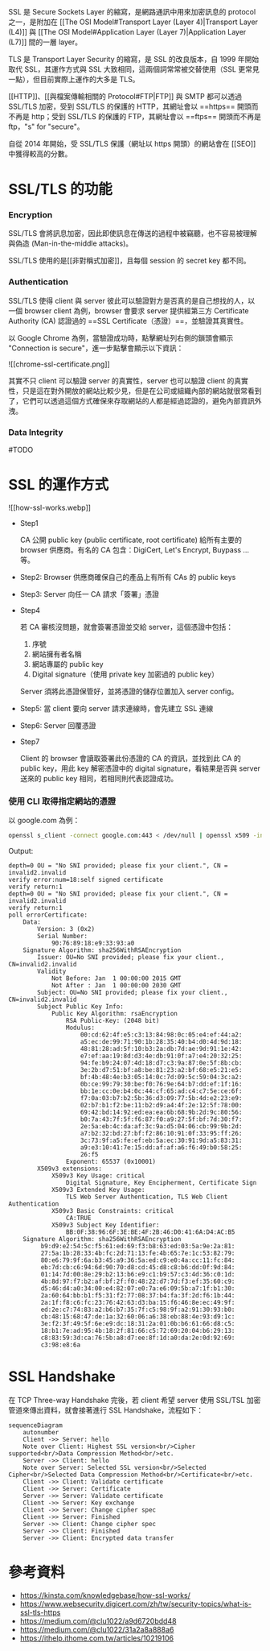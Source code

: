 SSL 是 Secure Sockets Layer 的縮寫，是網路通訊中用來加密訊息的 protocol 之一，是附加在 [[The OSI Model#Transport Layer (Layer 4)|Transport Layer (L4)]] 與 [[The OSI Model#Application Layer (Layer 7)|Application Layer (L7)]] 間的一層 layer。

TLS 是 Transport Layer Security 的縮寫，是 SSL 的改良版本，自 1999 年開始取代 SSL，其運作方式與 SSL 大致相同，這兩個詞常常被交替使用（SSL 更常見一點），但目前實際上運作的大多是 TLS。

[[HTTP]]、[[與檔案傳輸相關的 Protocol#FTP|FTP]] 與 SMTP 都可以透過 SSL/TLS 加密，受到 SSL/TLS 的保護的 HTTP，其網址會以 ==https== 開頭而不再是 http；受到 SSL/TLS 的保護的 FTP，其網址會以 ==ftps== 開頭而不再是 ftp，"s" for "secure"。

自從 2014 年開始，受 SSL/TLS 保護（網址以 https 開頭）的網站會在 [[SEO]] 中獲得較高的分數。

# SSL/TLS 的功能

### Encryption

SSL/TLS 會將訊息加密，因此即使訊息在傳送的過程中被竊聽，也不容易被理解與偽造 (Man-in-the-middle attacks)。

SSL/TLS 使用的是[[非對稱式加密]]，且每個 session 的 secret key 都不同。

### Authentication

SSL/TLS 使得 client 與 server 彼此可以驗證對方是否真的是自己想找的人，以一個 browser client 為例，browser 會要求 server 提供經第三方 Certificate Authority (CA) 認證過的 ==SSL Certificate（憑證）==，並驗證其真實性。

以 Google Chrome 為例，當驗證成功時，點擊網址列右側的鎖頭會顯示 "Connection is secure"，進一步點擊會顯示以下資訊：

![[chrome-ssl-certificate.png]]

其實不只 client 可以驗證 server 的真實性，server 也可以驗證 client 的真實性，只是這在對外開放的網站比較少見，但是在公司或組織內部的網站就很常看到了，它們可以透過這個方式確保來存取網站的人都是經過認證的，避免內部資訊外洩。

### Data Integrity

#TODO 

# SSL 的運作方式

![[how-ssl-works.webp]]

- Step1

    CA 公開 public key (public certificate, root certificate) 給所有主要的 browser 供應商。有名的 CA 包含：DigiCert, Let's Encrypt, Buypass …等。

- Step2: Browser 供應商確保自己的產品上有所有 CAs 的 public keys
- Step3: Server 向任一 CA 請求「簽署」憑證
- Step4

    若 CA 審核沒問題，就會簽署憑證並交給 server，這個憑證中包括：

    1. 序號
    2. 網站擁有者名稱
    3. 網站專屬的 public key
    4. Digital signature（使用 private key 加密過的 public key）

    Server 須將此憑證保管好，並將憑證的儲存位置加入 server config。

- Step5: 當 client 要向 server 請求連線時，會先建立 SSL 連線
- Step6: Server 回覆憑證
- Step7

    Client 的 browser 會讀取簽署此份憑證的 CA 的資訊，並找到此 CA 的 public key，用此 key 解密憑證中的 digital signature，看結果是否與 server 送來的 public key 相同，若相同則代表認證成功。

### 使用 CLI 取得指定網站的憑證

以 google.com 為例：

```bash
openssl s_client -connect google.com:443 < /dev/null | openssl x509 -in /dev/stdin -text -noout
```

Output:

```plaintext
depth=0 OU = "No SNI provided; please fix your client.", CN = invalid2.invalid
verify error:num=18:self signed certificate
verify return:1
depth=0 OU = "No SNI provided; please fix your client.", CN = invalid2.invalid
verify return:1
poll errorCertificate:
    Data:
        Version: 3 (0x2)
        Serial Number:
            90:76:89:18:e9:33:93:a0
    Signature Algorithm: sha256WithRSAEncryption
        Issuer: OU=No SNI provided; please fix your client., CN=invalid2.invalid
        Validity
            Not Before: Jan  1 00:00:00 2015 GMT
            Not After : Jan  1 00:00:00 2030 GMT
        Subject: OU=No SNI provided; please fix your client., CN=invalid2.invalid
        Subject Public Key Info:
            Public Key Algorithm: rsaEncryption
                RSA Public-Key: (2048 bit)
                Modulus:
                    00:cd:62:4f:e5:c3:13:84:98:0c:05:e4:ef:44:a2:
                    a5:ec:de:99:71:90:1b:28:35:40:b4:d0:4d:9d:18:
                    48:81:28:ad:5f:10:b3:2a:db:7d:ae:9d:91:1e:42:
                    e7:ef:aa:19:8d:d3:4e:db:91:0f:a7:e4:20:32:25:
                    94:fe:b9:24:07:4d:18:d7:c3:9a:87:0e:5f:8b:cb:
                    3e:2b:d7:51:bf:a8:be:81:23:a2:bf:68:e5:21:e5:
                    bf:4b:48:4e:b3:05:14:0c:7d:09:5c:59:04:3c:a2:
                    0b:ce:99:79:30:be:f0:76:9e:64:b7:dd:ef:1f:16:
                    bb:1e:cc:0e:b4:0c:44:cf:65:ad:c4:c7:5e:ce:6f:
                    f7:0a:03:b7:b2:5b:36:d3:09:77:5b:4d:e2:23:e9:
                    02:b7:b1:f2:be:11:b2:d9:a4:4f:2e:12:5f:78:00:
                    69:42:bd:14:92:ed:ea:ea:6b:68:9b:2d:9c:80:56:
                    b0:7a:43:7f:5f:f6:87:f0:a9:27:5f:bf:7d:30:f7:
                    2e:5a:eb:4c:da:af:3c:9a:d5:04:06:cb:99:9b:2d:
                    a7:b2:32:bd:27:bf:f2:86:10:91:0f:33:95:ff:26:
                    3c:73:9f:a5:fe:ef:eb:5a:ec:30:91:9d:a5:83:31:
                    a9:e3:10:41:7e:15:dd:af:af:a6:f6:49:b0:58:25:
                    26:f5
                Exponent: 65537 (0x10001)
        X509v3 extensions:
            X509v3 Key Usage: critical
                Digital Signature, Key Encipherment, Certificate Sign
            X509v3 Extended Key Usage: 
                TLS Web Server Authentication, TLS Web Client Authentication
            X509v3 Basic Constraints: critical
                CA:TRUE
            X509v3 Subject Key Identifier: 
                BB:0F:38:96:6F:3E:BE:4F:2B:46:D0:41:6A:D4:AC:B5
    Signature Algorithm: sha256WithRSAEncryption
         b9:d9:e2:54:5c:f5:61:ed:69:f3:b8:63:ed:03:5a:9e:2a:81:
         27:5a:1b:28:33:4b:fc:2d:71:13:fe:4b:65:7e:1c:53:82:79:
         80:e6:79:9f:6a:b3:45:a9:36:5a:ed:c9:e0:4a:cc:11:fc:84:
         eb:7d:cb:c6:94:6d:90:70:d8:cd:45:d8:c8:b6:dd:0f:9d:84:
         01:14:7d:00:8e:29:b2:13:b6:e9:c1:b9:57:c3:4d:36:c0:1d:
         4b:8d:97:f7:b2:af:bf:2f:f0:48:22:d7:7d:f3:ef:35:60:c9:
         d5:46:d4:a0:34:00:e4:82:07:e0:7a:e6:09:5b:a7:1f:b1:30:
         2a:60:64:bb:b1:f5:31:f2:77:08:37:b4:fa:3f:2d:f6:1b:44:
         2a:1f:f8:c6:fc:23:76:42:63:d3:ba:15:f6:46:8e:ec:49:9f:
         ed:2e:c7:74:83:a2:b6:b7:35:7f:c5:98:9f:a2:91:30:93:b0:
         cb:48:15:68:47:de:1a:32:60:06:a6:38:eb:88:4e:93:d9:1c:
         3e:f2:3f:49:5f:6e:e9:dc:18:31:2a:01:0b:b6:61:66:d8:c5:
         18:b1:7e:ad:95:4b:18:2f:81:66:c5:72:69:20:04:b6:29:13:
         c8:83:59:3d:ca:76:5b:a8:d7:ee:8f:1d:a0:da:2e:0d:92:69:
         c3:98:e8:6a
```

# SSL Handshake

在 TCP Three-way Handshake 完後，若 client 希望 server 使用 SSL/TSL 加密管道來傳出資料，就會接著進行 SSL Handshake，流程如下：

```mermaid
sequenceDiagram
    autonumber
    Client ->> Server: hello
    Note over Client: Highest SSL version<br/>Cipher supported<br/>Data Compression Method<br/>etc.
    Server ->> Client: hello
    Note over Server: Selected SSL version<br/>Selected Cipher<br/>Selected Data Compression Method<br/>Certificate<br/>etc.
    Client ->> Client: Validate certificate
    Client ->> Server: Certificate
    Server ->> Server: Validate certificate
    Client ->> Server: Key exchange
    Client ->> Server: Change cipher spec
    Client ->> Server: Finished
    Server ->> Client: Change cipher spec
    Server ->> Client: Finished
    Server ->> Client: Encrypted data transfer
```

# 參考資料

- <https://kinsta.com/knowledgebase/how-ssl-works/>
- <https://www.websecurity.digicert.com/zh/tw/security-topics/what-is-ssl-tls-https>
- <https://medium.com/@clu1022/a9d6720bdd48>
- <https://medium.com/@clu1022/31a2a8a888a6>
- <https://ithelp.ithome.com.tw/articles/10219106>

